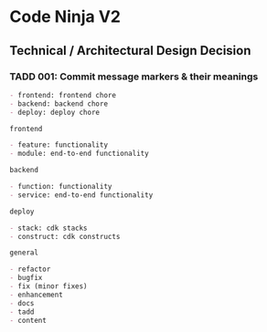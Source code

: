 # Code Ninja V2

## Technical / Architectural Design Decision

### TADD 001: Commit message markers & their meanings

```md
- frontend: frontend chore
- backend: backend chore
- deploy: deploy chore

frontend

- feature: functionality
- module: end-to-end functionality

backend

- function: functionality
- service: end-to-end functionality

deploy

- stack: cdk stacks
- construct: cdk constructs

general

- refactor
- bugfix
- fix (minor fixes)
- enhancement
- docs
- tadd
- content
```
